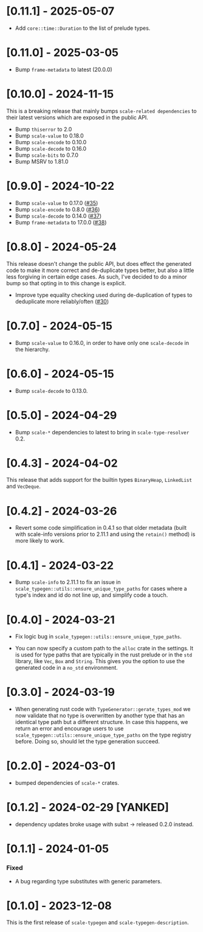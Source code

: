 # [0.11.1] - 2025-05-07

- Add `core::time::Duration` to the list of prelude types.

# [0.11.0] - 2025-03-05

- Bump `frame-metadata` to latest (20.0.0)

# [0.10.0] - 2024-11-15

This is a breaking release that mainly bumps `scale-related dependencies` to their latest versions which are exposed in the public API.

- Bump `thiserror` to 2.0
- Bump `scale-value` to 0.18.0
- Bump `scale-encode` to 0.10.0
- Bump `scale-decode` to 0.16.0
- Bump `scale-bits` to 0.7.0
- Bump MSRV to 1.81.0

# [0.9.0] - 2024-10-22

- Bump `scale-value` to 0.17.0 ([#35](https://github.com/paritytech/scale-typegen/pull/35))
- Bump `scale-encode` to 0.8.0 ([#36](https://github.com/paritytech/scale-typegen/pull/36))
- Bump `scale-decode` to 0.14.0 ([#37](https://github.com/paritytech/scale-typegen/pull/37))
- Bump `frame-metadata` to 17.0.0 ([#38](https://github.com/paritytech/scale-typegen/pull/38))

# [0.8.0] - 2024-05-24

This release doesn't change the public API, but does effect the generated code to make it more correct and de-duplicate types better, but also a little less forgiving in certain edge cases. As such, I've decided to do a minor bump so that opting in to this change is explicit.

- Improve type equality checking used during de-duplication of types to deduplicate more reliably/often ([#30](https://github.com/paritytech/scale-typegen/pull/30))

# [0.7.0] - 2024-05-15

- Bump `scale-value` to 0.16.0, in order to have only one `scale-decode` in the hierarchy.

# [0.6.0] - 2024-05-15

- Bump `scale-decode` to 0.13.0.

# [0.5.0] - 2024-04-29

- Bump `scale-*` dependencies to latest to bring in `scale-type-resolver` 0.2.

# [0.4.3] - 2024-04-02

This release that adds support for the builtin types `BinaryHeap`, `LinkedList` and `VecDeque`.

# [0.4.2] - 2024-03-26

- Revert some code simplification in 0.4.1 so that older metadata (built with scale-info versions prior to 2.11.1 and using the `retain()` method) is more likely to work.

# [0.4.1] - 2024-03-22

- Bump `scale-info` to 2.11.1 to fix an issue in `scale_typegen::utils::ensure_unique_type_paths` for cases where a type's index and id do not line up, and simplify code a touch.

# [0.4.0] - 2024-03-21

- Fix logic bug in `scale_typegen::utils::ensure_unique_type_paths`.

- You can now specify a custom path to the `alloc` crate in the settings. It is used for type paths that are typically in the rust prelude or in the `std` library, like `Vec`, `Box` and `String`. This gives you the option to use the generated code in a `no_std` environment.

# [0.3.0] - 2024-03-19

- When generating rust code with `TypeGenerator::gerate_types_mod` we now validate that no type
is overwritten by another type that has an identical type path but a different structure. In case this happens,
we return an error and encourage users to use `scale_typegen::utils::ensure_unique_type_paths` on
the type registry before. Doing so, should let the type generation succeed.

# [0.2.0] - 2024-03-01

- bumped dependencies of `scale-*` crates.

# [0.1.2] - 2024-02-29 [YANKED]

- dependency updates broke usage with subxt -> released 0.2.0 instead.

# [0.1.1] - 2024-01-05

### Fixed

- A bug regarding type substitutes with generic parameters.

# [0.1.0] - 2023-12-08

This is the first release of `scale-typegen` and `scale-typegen-description`.
